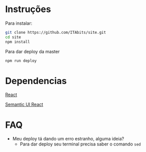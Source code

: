 Instruções
==========

Para instalar:
```sh
git clone https://github.com/ITAbits/site.git
cd site
npm install
```

Para dar deploy da master

```sh
npm run deploy
```


Dependencias
============

[React](https://reactjs.org/)

[Semantic UI React](https://react.semantic-ui.com/introduction)


FAQ
===

- Meu deploy tá dando um erro estranho, alguma ideia?
  - Para dar deploy seu terminal precisa saber o comando ```sed```